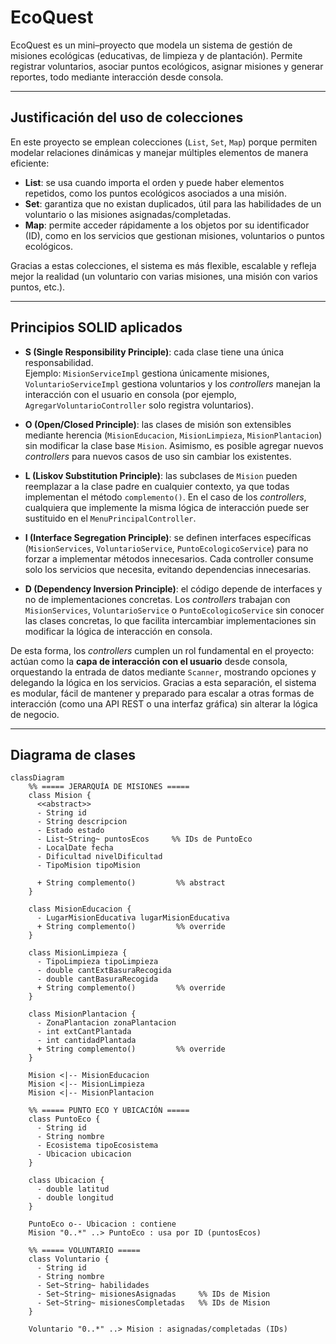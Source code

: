 # EcoQuest

EcoQuest es un mini–proyecto que modela un sistema de gestión de misiones ecológicas (educativas, de limpieza y de plantación). Permite registrar voluntarios, asociar puntos ecológicos, asignar misiones y generar reportes, todo mediante interacción desde consola.

---

## Justificación del uso de colecciones

En este proyecto se emplean colecciones (`List`, `Set`, `Map`) porque permiten modelar relaciones dinámicas y manejar múltiples elementos de manera eficiente:

- **List**: se usa cuando importa el orden y puede haber elementos repetidos, como los puntos ecológicos asociados a una misión.  
- **Set**: garantiza que no existan duplicados, útil para las habilidades de un voluntario o las misiones asignadas/completadas.  
- **Map**: permite acceder rápidamente a los objetos por su identificador (ID), como en los servicios que gestionan misiones, voluntarios o puntos ecológicos.

Gracias a estas colecciones, el sistema es más flexible, escalable y refleja mejor la realidad (un voluntario con varias misiones, una misión con varios puntos, etc.).

---

## Principios SOLID aplicados

- **S (Single Responsibility Principle)**: cada clase tiene una única responsabilidad.  
  Ejemplo: `MisionServiceImpl` gestiona únicamente misiones, `VoluntarioServiceImpl` gestiona voluntarios y los *controllers* manejan la interacción con el usuario en consola (por ejemplo, `AgregarVoluntarioController` solo registra voluntarios).  

- **O (Open/Closed Principle)**: las clases de misión son extensibles mediante herencia (`MisionEducacion`, `MisionLimpieza`, `MisionPlantacion`) sin modificar la clase base `Mision`. Asimismo, es posible agregar nuevos *controllers* para nuevos casos de uso sin cambiar los existentes.  

- **L (Liskov Substitution Principle)**: las subclases de `Mision` pueden reemplazar a la clase padre en cualquier contexto, ya que todas implementan el método `complemento()`. En el caso de los *controllers*, cualquiera que implemente la misma lógica de interacción puede ser sustituido en el `MenuPrincipalController`.  

- **I (Interface Segregation Principle)**: se definen interfaces específicas (`MisionServices`, `VoluntarioService`, `PuntoEcologicoService`) para no forzar a implementar métodos innecesarios. Cada controller consume solo los servicios que necesita, evitando dependencias innecesarias.  

- **D (Dependency Inversion Principle)**: el código depende de interfaces y no de implementaciones concretas. Los *controllers* trabajan con `MisionServices`, `VoluntarioService` o `PuntoEcologicoService` sin conocer las clases concretas, lo que facilita intercambiar implementaciones sin modificar la lógica de interacción en consola.  

De esta forma, los *controllers* cumplen un rol fundamental en el proyecto: actúan como la **capa de interacción con el usuario** desde consola, orquestando la entrada de datos mediante `Scanner`, mostrando opciones y delegando la lógica en los servicios. Gracias a esta separación, el sistema es modular, fácil de mantener y preparado para escalar a otras formas de interacción (como una API REST o una interfaz gráfica) sin alterar la lógica de negocio.

---

## Diagrama de clases

```mermaid
classDiagram
    %% ===== JERARQUÍA DE MISIONES =====
    class Mision {
      <<abstract>>
      - String id
      - String descripcion
      - Estado estado
      - List~String~ puntosEcos     %% IDs de PuntoEco
      - LocalDate fecha
      - Dificultad nivelDificultad
      - TipoMision tipoMision

      + String complemento()         %% abstract
    }

    class MisionEducacion {
      - LugarMisionEducativa lugarMisionEducativa
      + String complemento()         %% override
    }

    class MisionLimpieza {
      - TipoLimpieza tipoLimpieza
      - double cantExtBasuraRecogida
      - double cantBasuraRecogida
      + String complemento()         %% override
    }

    class MisionPlantacion {
      - ZonaPlantacion zonaPlantacion
      - int extCantPlantada
      - int cantidadPlantada
      + String complemento()         %% override
    }

    Mision <|-- MisionEducacion
    Mision <|-- MisionLimpieza
    Mision <|-- MisionPlantacion

    %% ===== PUNTO ECO Y UBICACIÓN =====
    class PuntoEco {
      - String id
      - String nombre
      - Ecosistema tipoEcosistema
      - Ubicacion ubicacion
    }

    class Ubicacion {
      - double latitud
      - double longitud
    }

    PuntoEco o-- Ubicacion : contiene
    Mision "0..*" ..> PuntoEco : usa por ID (puntosEcos)

    %% ===== VOLUNTARIO =====
    class Voluntario {
      - String id
      - String nombre
      - Set~String~ habilidades
      - Set~String~ misionesAsignadas     %% IDs de Mision
      - Set~String~ misionesCompletadas   %% IDs de Mision
    }

    Voluntario "0..*" ..> Mision : asignadas/completadas (IDs)
